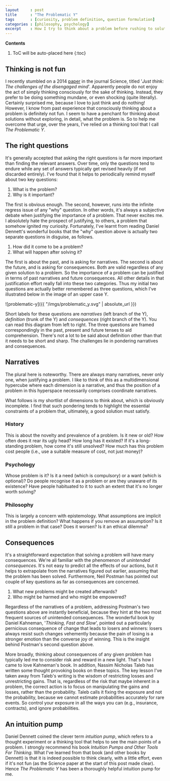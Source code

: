 ```yaml
---
layout     : post
title      : "The Problematic Y"
tags       : [curiosity, problem definition, question formulation]
categories : [philosophy, psychology]
excerpt    : How I try to think about a problem before rushing to solutions.
---
```


**Contents**
1. ToC will be auto-placed here
{:toc}

## Thinking is not fun

I recently stumbled on a 2014 [paper][doilink] in the journal Science, titled
'_Just think: The challenges of the disengaged mind_'. Apparently people do not
enjoy the act of simply thinking consciously for the sake of thinking. Instead,
they prefer to be doing something mundane, or even shocking (quite
literally). Certainly surprised me, because I love to just think and do
nothing! However, I know from past experience that consciously thinking about a
problem is definitely not fun. I seem to have a penchant for thinking about
solutions without exploring, in detail, what the problem is. So to help me
overcome that urge, over the years, I've relied on a thinking tool that I call
_The Problematic Y_.

[doilink]: http://science.sciencemag.org/content/345/6192/75


## The right questions

It's generally accepted that asking the right questions is far more important
than finding the relevant answers. Over time, only the questions tend to endure
while any set of answers typically get revised heavily (if not discarded
entirely). I've found that it helps to periodically remind myself about two
key questions:

1. What is the problem?
2. Why is it important?

The first is obvious enough. The second, however, runs into the infinite
regress issue of any "why" question. In other words, it's always a subjective
debate when justifying the importance of a problem. That never excites me. I
absolutely hate the prospect of justifying, to others, a problem that somehow
ignited my curiosity. Fortunately, I've learnt from reading Daniel Dennett's
wonderful books that the "why" question above is actually two separate
questions in disguise, as follows.

1. How did it come to be a problem?
2. What will happen after solving it?

The first is about the past, and is asking for narratives. The second is about
the future, and is asking for consequences. Both are valid regardless of any
given solution to a problem. So the importance of a problem can be justified in
terms of past narratives and future consequences. All other details in that
justification effort really fall into these two categories. Thus my initial two
questions are actually better remembered as three questions, which I've
illustrated below in the image of an upper case Y.

![problematic-y]({{ "/imgs/problematic_y.svg" | absolute_url }})

Short labels for these questions are _narratives_ (left branch of the Y),
_definition_ (trunk of the Y) and _consequences_ (right branch of the Y). You
can read this diagram from left to right. The three questions are framed
correspondingly in the past, present and future tenses to aid comprehension.
There's not a lot to be said about definition other than that it needs to be
short and sharp. The challenges lie in pondering narratives and consequences.


## Narratives

The plural here is noteworthy. There are always many narratives, never only
one, when justifying a problem. I like to think of this as a multidimensional
hypercube where each dimension is a narrative, and thus the position of a
problem in this hyperspace necessarily comprises coordinate narratives.

What follows is my shortlist of dimensions to think about, which is obviously
incomplete. I find that such pondering tends to highlight the essential
constraints of a problem that, ultimately, a good solution must satisfy.

### History

This is about the novelty and prevalence of a problem. Is it new or old? How
often does it rear its ugly head? How long has it existed? If it's a
long-standing problem, how come it's still unsolved? How much has this problem
cost people (i.e., use a suitable measure of cost, not just money)?

### Psychology

Whose problem is it? Is it a need (which is compulsory) or a want (which is
optional)? Do people recognise it as a problem or are they unaware of its
existence? Have people habituated to it to such an extent that it's no longer
worth solving?

### Philosophy

This is largely a concern with epistemology. What assumptions are implicit in
the problem definition? What happens if you remove an assumption? Is it still a
problem in that case? Does it worsen? Is it an ethical dilemma?


## Consequences

It's a straightforward expectation that solving a problem will have many
consequences. We're all familiar with the phenomenon of _unintended
consequences_. It's not easy to predict all the effects of our actions, but it
helps to extrapolate from the narratives figured out earlier, assuming that the
problem has been solved. Furthermore, Neil Postman has pointed out couple of
key questions as far as consequences are concerned.

1. What new problems might be created afterwards?
2. Who might be harmed and who might be empowered?

Regardless of the narratives of a problem, addressing Postman's two questions
above are instantly beneficial, because they hint at the two most frequent
sources of unintended consequences. The wonderful book by Daniel Kahneman,
'_Thinking, Fast and Slow_', pointed out a particularly pernicious consequence
of change that leads to losers and winners: losers always resist such changes
vehemently because the pain of losing is a stronger emotion than the converse
joy of winning. This is the insight behind Postman's second question above.

More broadly, thinking about consequences of any given problem has typically
led me to consider risk and reward in a new light. That's how I came to love
Kahneman's book. In addition, Nassim Nicholas Taleb has written some thought
provoking books on these topics. The key lesson I've taken away from Taleb's
writing is the wisdom of restricting losses and unrestricting gains. That is,
regardless of the risk that maybe inherent in a problem, the correct action is
to focus on manipulating the gains and losses, rather than the
probability. Taleb calls it fixing the exposure and not the probability,
because we cannot estimate probabilities accurately for rare events. So control
your exposure in all the ways you can (e.g., insurance, contracts), and ignore
probabilities.


## An intuition pump

Daniel Dennett coined the clever term _intuition pump_, which refers to a
thought experiment or a thinking tool that helps to see the main points of a
problem. I strongly recommend his book _Intuition Pumps and Other Tools For
Thinking_. What I've learned from that book (and other books by Dennett) is
that it is indeed possible to think clearly, with a little effort, even if it's
not fun (as the Science paper at the start of this post made clear). Hence _The
Problematic Y_ has been a thoroughly helpful intuition pump for me.
